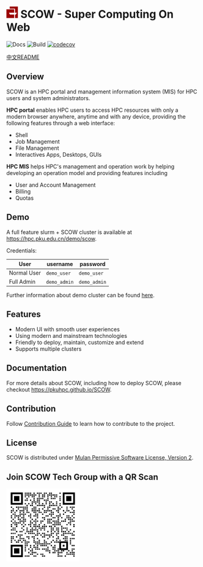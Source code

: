 # <img src="apps/portal-web/assets/icons/192.png" height="30px" /> SCOW - Super Computing On Web

![Docs](https://github.com/PKUHPC/SCOW/actions/workflows/docs.yaml/badge.svg)
![Build](https://github.com/PKUHPC/SCOW/actions/workflows/test-build-publish.yaml/badge.svg)
[![codecov](https://codecov.io/gh/PKUHPC/SCOW/branch/master/graph/badge.svg?token=S9JCB2DXML)](https://codecov.io/gh/PKUHPC/SCOW)

[中文README](./README.md)

## Overview

SCOW is an HPC portal and management information system (MIS) for HPC users and system administrators. 

**HPC portal** enables HPC users to access HPC resources with only a modern browser anywhere, anytime and with any device, providing the following features through a web interface:

- Shell
- Job Management
- File Management
- Interactives Apps, Desktops, GUIs

**HPC MIS** helps HPC's management and operation work by helping developing an operation model and providing features including 

- User and Account Management
- Billing
- Quotas

## Demo

A full feature slurm + SCOW cluster is available at https://hpc.pku.edu.cn/demo/scow.

Credentials:

| User        | username     | password     |
| ----------- | ------------ | ------------ |
| Normal User | `demo_user`  | `demo_user`  |
| Full Admin  | `demo_admin` | `demo_admin` |

Further information about demo cluster can be found [here](https://pkuhpc.github.io/SCOW/docs/info#%E4%BD%93%E9%AA%8C%E7%8E%AF%E5%A2%83).

## Features

- Modern UI with smooth user experiences
- Using modern and mainstream technologies
- Friendly to deploy, maintain, customize and extend
- Supports multiple clusters

## Documentation

For more details about SCOW, including how to deploy SCOW, please checkout https://pkuhpc.github.io/SCOW.

## Contribution

Follow [Contribution Guide](https://pkuhpc.github.io/SCOW/docs/contribution) to learn how to contribute to the project.

## License

SCOW is distributed under [Mulan Permissive Software License, Version 2](http://license.coscl.org.cn/MulanPSL2).

## Join SCOW Tech Group with a QR Scan

![SCOW Tech Group](docs/static/img/scow_qrcode.png)
